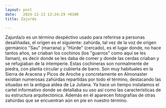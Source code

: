 ```yaml
---
layout: post
date:   2024-12-13 13:24:29 +0100
title: Zajurda

---
```


Zajurda/o es un término despéctivo usado para referirse a personas desaliñadas, el origen es el siguiente: zahúrda, tal vez de la voz de origen germánico "Sau" (marrana) y "Hürde" (cercado), es el lugar donde, no hace tantos años, se criaban los cochinos (los "guarros" como aquí se les llaman), es decir donde se les daba de comer y donde las cerdas criaban y se refugiaban de la intemperie. 
Estas cochineras son normalmente de piedra, con planta circular y cubierta de barro.
Son muy habituales en la Sierra de Aracena y Picos de Aroche y concretamente en Almonaster existían numerosas zahúrdas repartidas por todo el término, destacando las situadas en la antigua aldea de La Juliana. 
Ya hace un tiempo instalamos el cartel informativo donde se detallaba su uso así como las características de su estructura arquitectónica. Además en él aparecen fotografías de otras zahúrdas que se encuentran aún en pie en nuestro término. 
